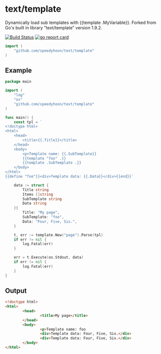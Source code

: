 # text/template
Dynamically load sub templates with {{template .MyVariable}}. Forked from Go's built in library "text/template" version 1.9.2.

[![Build Status](https://travis-ci.org/speedyhoon/text.svg?branch=master)](https://travis-ci.org/speedyhoon/text)
[![go report card](https://goreportcard.com/badge/github.com/speedyhoon/text)](https://goreportcard.com/report/github.com/speedyhoon/text)

```go
import (
	"github.com/speedyhoon/text/template"
)
```

## Example
```go
package main

import (
	"log"
	"os"
	"github.com/speedyhoon/text/template"
)

func main() {
	const tpl = `
<!doctype html>
<html>
	<head>
		<title>{{.Title}}</title>
	</head>
	<body>
		<p>Template name: {{.SubTemplate}}
		{{template "foo" .}}
		{{template .SubTemplate .}}
	</body>
</html>
{{define "foo"}}<div>Template data: {{.Data}}</div>{{end}}`

	data := struct {
		Title string
		Items []string
		SubTemplate string
		Data string
	}{
		Title: "My page",
		SubTemplate: "foo",
		Data: "Four, Five, Six.",
	}

	t, err := template.New("page").Parse(tpl)
	if err != nil {
		log.Fatal(err)
	}

	err = t.Execute(os.Stdout, data)
	if err != nil {
		log.Fatal(err)
	}
}
```

## Output
```html
<!doctype html>
<html>
        <head>
                <title>My page</title>
        </head>
        <body>
                <p>Template name: foo
                <div>Template data: Four, Five, Six.</div>
                <div>Template data: Four, Five, Six.</div>
        </body>
</html>
```
